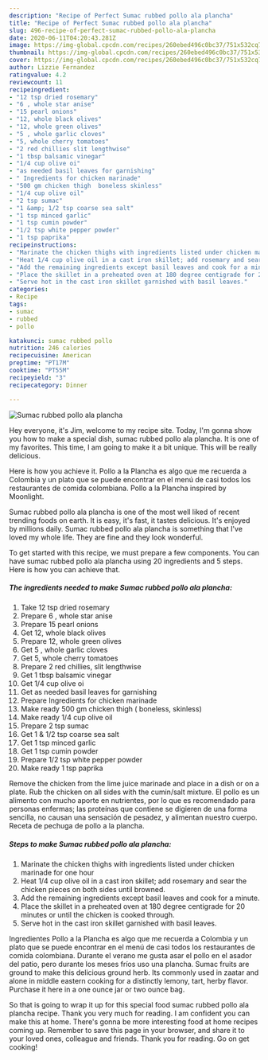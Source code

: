 ```yaml
---
description: "Recipe of Perfect Sumac rubbed pollo ala plancha"
title: "Recipe of Perfect Sumac rubbed pollo ala plancha"
slug: 496-recipe-of-perfect-sumac-rubbed-pollo-ala-plancha
date: 2020-06-11T04:20:43.281Z
image: https://img-global.cpcdn.com/recipes/260ebed496c0bc37/751x532cq70/sumac-rubbed-pollo-ala-plancha-recipe-main-photo.jpg
thumbnail: https://img-global.cpcdn.com/recipes/260ebed496c0bc37/751x532cq70/sumac-rubbed-pollo-ala-plancha-recipe-main-photo.jpg
cover: https://img-global.cpcdn.com/recipes/260ebed496c0bc37/751x532cq70/sumac-rubbed-pollo-ala-plancha-recipe-main-photo.jpg
author: Lizzie Fernandez
ratingvalue: 4.2
reviewcount: 11
recipeingredient:
- "12 tsp dried rosemary"
- "6 , whole star anise"
- "15 pearl onions"
- "12, whole black olives"
- "12, whole green olives"
- "5 , whole garlic cloves"
- "5, whole cherry tomatoes"
- "2 red chillies slit lengthwise"
- "1 tbsp balsamic vinegar"
- "1/4 cup olive oi"
- "as needed basil leaves for garnishing"
- " Ingredients for chicken marinade"
- "500 gm chicken thigh  boneless skinless"
- "1/4 cup olive oil"
- "2 tsp sumac"
- "1 &amp; 1/2 tsp coarse sea salt"
- "1 tsp minced garlic"
- "1 tsp cumin powder"
- "1/2 tsp white pepper powder"
- "1 tsp paprika"
recipeinstructions:
- "Marinate the chicken thighs with ingredients listed under chicken marinade for one hour"
- "Heat 1/4 cup olive oil in a cast iron skillet; add rosemary and sear the chicken pieces on both sides until browned."
- "Add the remaining ingredients except basil leaves and cook for a minute."
- "Place the skillet in a preheated oven at 180 degree centigrade for 20 minutes or until the chicken is cooked through."
- "Serve hot in the cast iron skillet garnished with basil leaves."
categories:
- Recipe
tags:
- sumac
- rubbed
- pollo

katakunci: sumac rubbed pollo 
nutrition: 246 calories
recipecuisine: American
preptime: "PT17M"
cooktime: "PT55M"
recipeyield: "3"
recipecategory: Dinner

---
```



![Sumac rubbed pollo ala plancha](https://img-global.cpcdn.com/recipes/260ebed496c0bc37/751x532cq70/sumac-rubbed-pollo-ala-plancha-recipe-main-photo.jpg)

Hey everyone, it's Jim, welcome to my recipe site. Today, I'm gonna show you how to make a special dish, sumac rubbed pollo ala plancha. It is one of my favorites. This time, I am going to make it a bit unique. This will be really delicious.

Here is how you achieve it. Pollo a la Plancha es algo que me recuerda a Colombia y un plato que se puede encontrar en el menú de casi todos los restaurantes de comida colombiana. Pollo a la Plancha inspired by Moonlight.

Sumac rubbed pollo ala plancha is one of the most well liked of recent trending foods on earth. It is easy, it's fast, it tastes delicious. It's enjoyed by millions daily. Sumac rubbed pollo ala plancha is something that I've loved my whole life. They are fine and they look wonderful.


To get started with this recipe, we must prepare a few components. You can have sumac rubbed pollo ala plancha using 20 ingredients and 5 steps. Here is how you can achieve that.

<!--inarticleads1-->

##### The ingredients needed to make Sumac rubbed pollo ala plancha:

1. Take 12 tsp dried rosemary
1. Prepare 6 , whole star anise
1. Prepare 15 pearl onions
1. Get 12, whole black olives
1. Prepare 12, whole green olives
1. Get 5 , whole garlic cloves
1. Get 5, whole cherry tomatoes
1. Prepare 2 red chillies, slit lengthwise
1. Get 1 tbsp balsamic vinegar
1. Get 1/4 cup olive oi
1. Get as needed basil leaves for garnishing
1. Prepare  Ingredients for chicken marinade
1. Make ready 500 gm chicken thigh ( boneless, skinless)
1. Make ready 1/4 cup olive oil
1. Prepare 2 tsp sumac
1. Get 1 &amp; 1/2 tsp coarse sea salt
1. Get 1 tsp minced garlic
1. Get 1 tsp cumin powder
1. Prepare 1/2 tsp white pepper powder
1. Make ready 1 tsp paprika


Remove the chicken from the lime juice marinade and place in a dish or on a plate. Rub the chicken on all sides with the cumin/salt mixture. El pollo es un alimento con mucho aporte en nutrientes, por lo que es recomendado para personas enfermas; las proteínas que contiene se digieren de una forma sencilla, no causan una sensación de pesadez, y alimentan nuestro cuerpo. Receta de pechuga de pollo a la plancha. 

<!--inarticleads2-->

##### Steps to make Sumac rubbed pollo ala plancha:

1. Marinate the chicken thighs with ingredients listed under chicken marinade for one hour
1. Heat 1/4 cup olive oil in a cast iron skillet; add rosemary and sear the chicken pieces on both sides until browned.
1. Add the remaining ingredients except basil leaves and cook for a minute.
1. Place the skillet in a preheated oven at 180 degree centigrade for 20 minutes or until the chicken is cooked through.
1. Serve hot in the cast iron skillet garnished with basil leaves.


Ingredientes Pollo a la Plancha es algo que me recuerda a Colombia y un plato que se puede encontrar en el menú de casi todos los restaurantes de comida colombiana. Durante el verano me gusta asar el pollo en el asador del patio, pero durante los meses fríos uso una plancha. Sumac fruits are ground to make this delicious ground herb. Its commonly used in zaatar and alone in middle eastern cooking for a distinctly lemony, tart, herby flavor. Purchase it here in a one ounce jar or two ounce bag. 

So that is going to wrap it up for this special food sumac rubbed pollo ala plancha recipe. Thank you very much for reading. I am confident you can make this at home. There's gonna be more interesting food at home recipes coming up. Remember to save this page in your browser, and share it to your loved ones, colleague and friends. Thank you for reading. Go on get cooking!
